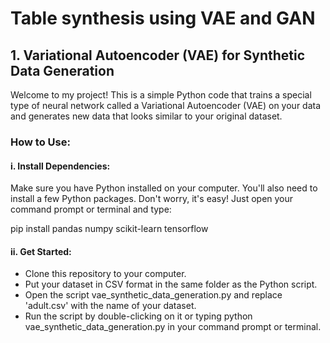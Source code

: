 # Table synthesis using VAE and GAN
## 1. Variational Autoencoder (VAE) for Synthetic Data Generation
Welcome to my project! This is a simple Python code that trains a special type of neural network called a Variational Autoencoder (VAE) on your data and generates new data that looks similar to your original dataset.

### How to Use:

#### i. Install Dependencies:
Make sure you have Python installed on your computer. You'll also need to install a few Python packages. Don't worry, it's easy! Just open your command prompt or terminal and type: 

pip install pandas numpy scikit-learn tensorflow

#### ii. Get Started:
- Clone this repository to your computer.
- Put your dataset in CSV format in the same folder as the Python script.
- Open the script vae_synthetic_data_generation.py and replace 'adult.csv' with the name of your dataset.
- Run the script by double-clicking on it or typing python vae_synthetic_data_generation.py in your command prompt or terminal. 



